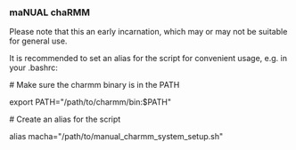 ### maNUAL chaRMM
Please note that this an early incarnation, which may or may not be suitable for general use.

It is recommended to set an alias for the script for convenient usage, e.g. in your .bashrc:

\# Make sure the charmm binary is in the PATH

export PATH="/path/to/charmm/bin:$PATH"

\# Create an alias for the script

alias macha="/path/to/manual_charmm_system_setup.sh"

